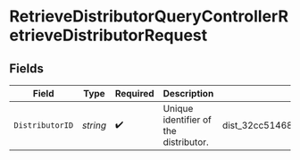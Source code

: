 # RetrieveDistributorQueryControllerRetrieveDistributorRequest


## Fields

| Field                                 | Type                                  | Required                              | Description                           | Example                               |
| ------------------------------------- | ------------------------------------- | ------------------------------------- | ------------------------------------- | ------------------------------------- |
| `DistributorID`                       | *string*                              | :heavy_check_mark:                    | Unique identifier of the distributor. | dist_32cc514683634fc6be690b0e7c17f3f2 |
